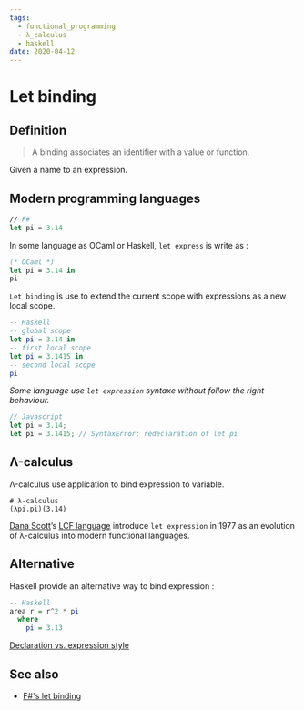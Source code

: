 ```yaml
---
tags:
  - functional_programming
  - λ_calculus
  - haskell
date: 2020-04-12
---
```


# Let binding

## Definition

> A binding associates an identifier with a value or function.

Given a name to an expression.

## Modern programming languages

```fsharp
// F#
let pi = 3.14
```

In some language as OCaml or Haskell, `let express` is write as :

```ocaml
(* OCaml *)
let pi = 3.14 in
pi
```

`Let binding` is use to extend the current scope with expressions as a new local scope.

```haskell
-- Haskell
-- global scope
let pi = 3.14 in
-- first local scope
let pi = 3.1415 in
-- second local scope
pi
```

*Some language use `let expression` syntaxe without follow the right behaviour.*

```js
// Javascript
let pi = 3.14;
let pi = 3.1415; // SyntaxError: redeclaration of let pi
```

## Λ-calculus

Λ-calculus use application to bind expression to variable.

```
# λ-calculus
(λpi.pi)(3.14)
```

[Dana Scott](https://en.m.wikipedia.org/wiki/Dana_Scott)’s [LCF language](https://en.wikipedia.org/wiki/Let_expression#History) introduce `let expression` in 1977 as an evolution of λ-calculus into modern functional languages.

## Alternative

Haskell provide an alternative way to bind expression :

```haskell
-- Haskell
area r = r^2 * pi
  where
    pi = 3.13
```

[Declaration vs. expression style](https://wiki.haskell.org/Declaration_vs._expression_style)

## See also

- [F#'s let binding](https://docs.microsoft.com/en-us/dotnet/fsharp/language-reference/functions/let-bindings)
